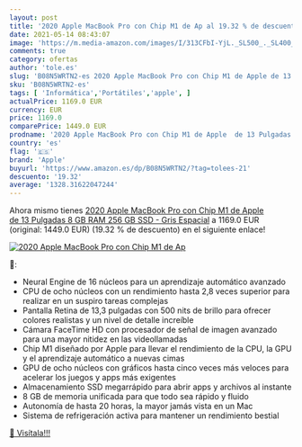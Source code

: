 ```yaml
---
layout: post
title: '2020 Apple MacBook Pro con Chip M1 de Ap al 19.32 % de descuento'
date: 2021-05-14 08:43:07
image: 'https://m.media-amazon.com/images/I/313CFbI-YjL._SL500_._SL400_.jpg'
comments: true
category: ofertas
author: 'tole.es'
slug: 'B08N5WRTN2-es 2020 Apple MacBook Pro con Chip M1 de Apple de 13 Pulgadas...'
sku: 'B08N5WRTN2-es'
tags: [ 'Informática','Portátiles','apple', ]
actualPrice: 1169.0 EUR
currency: EUR
price: 1169.0
comparePrice: 1449.0 EUR
prodname: '2020 Apple MacBook Pro con Chip M1 de Apple  de 13 Pulgadas  8 GB RAM  256 GB SSD  - Gris Espacial'
country: 'es'
flag: '🇪🇸'
brand: 'Apple'
buyurl: 'https://www.amazon.es/dp/B08N5WRTN2/?tag=tolees-21'
descuento: '19.32'
average: '1328.31622047244'
---
```


Ahora mismo tienes [2020 Apple MacBook Pro con Chip M1 de Apple  de 13 Pulgadas  8 GB RAM  256 GB SSD  - Gris Espacial](https://www.amazon.es/dp/B08N5WRTN2/?tag=tolees-21) a 1169.0 EUR (original: 1449.0 EUR) (19.32 %  de descuento) en el siguiente enlace!

[![2020 Apple MacBook Pro con Chip M1 de Ap](https://m.media-amazon.com/images/I/313CFbI-YjL._SL500_._SL400_.jpg)](https://www.amazon.es/dp/B08N5WRTN2/?tag=tolees-21)

🔎:

- Neural Engine de 16 núcleos para un aprendizaje automático avanzado
- CPU de ocho núcleos con un rendimiento hasta 2,8 veces superior para realizar en un suspiro tareas complejas
- Pantalla Retina de 13,3 pulgadas con 500 nits de brillo para ofrecer colores realistas y un nivel de detalle increíble
- Cámara FaceTime HD con procesador de señal de imagen avanzado para una mayor nitidez en las videollamadas
- Chip M1 diseñado por Apple para llevar el rendimiento de la CPU, la GPU y el aprendizaje automático a nuevas cimas
- GPU de ocho núcleos con gráficos hasta cinco veces más veloces para acelerar los juegos y apps más exigentes
- Almacenamiento SSD megarrápido para abrir apps y archivos al instante
- 8 GB de memoria unificada para que todo sea rápido y fluido
- Autonomía de hasta 20 horas, la mayor jamás vista en un Mac
- Sistema de refrigeración activa para mantener un rendimiento bestial

[🛒 Visítala!!!](https://www.amazon.es/dp/B08N5WRTN2/?tag=tolees-21)
